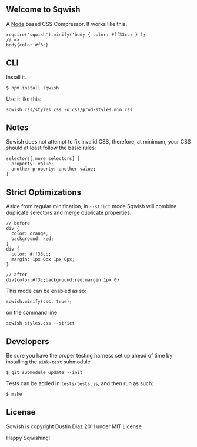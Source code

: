 Welcome to Sqwish
----------
A [Node](http://nodejs.org) based CSS Compressor. It works like this.

    require('sqwish').minify('body { color: #ff33cc; }');
    // =>
    body{color:#f3c}

CLI
---
Install it.

    $ npm install sqwish

Use it like this:

    sqwish css/styles.css -o css/prod-styles.min.css

Notes
-------
Sqwish does not attempt to fix invalid CSS, therefore, at minimum, your CSS should at least follow the basic rules:

    selectors[,more selectors] {
      property: value;
      another-property: another value;
    }

Strict Optimizations
----------
Aside from regular minification, in <code>--strict</code> mode Sqwish will combine duplicate selectors and merge duplicate properties.

    // before
    div {
      color: orange;
      background: red;
    }
    div {
      color: #ff33cc;
      margin: 1px 0px 1px 0px;
    }

    // after
    div{color:#f3c;background:red;margin:1px 0}

This mode can be enabled as so:

    sqwish.minify(css, true);

on the command line

    sqwish styles.css --strict

Developers
----------
Be sure you have the proper testing harness set up ahead of time by installing the <code>sink-test</code> submodule

    $ git submodule update --init

Tests can be added in <code>tests/tests.js</code>, and then run as such:

    $ make

License
-------
Sqwish is copyright Dustin Diaz 2011 under MIT License

Happy Sqwishing!